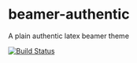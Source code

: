 # beamer-authentic

A plain authentic latex beamer theme

[![Build Status](https://api.travis-ci.org/pholthau/beamer-authentic.svg)](https://travis-ci.org/pholthau/beamer-authentic)

